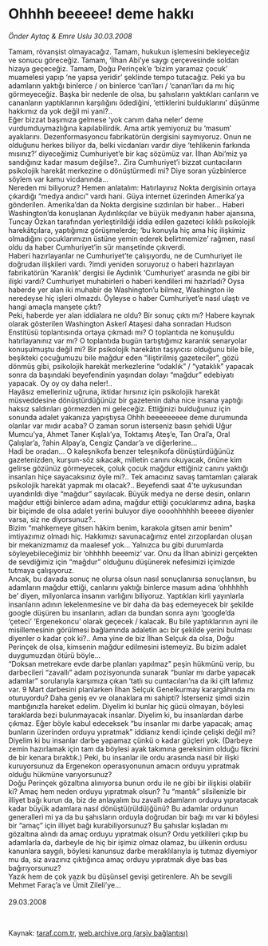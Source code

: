# Ohhhh beeeee! deme hakkı

*Önder Aytaç & Emre Uslu 30.03.2008*

<div class="taraf_structure_2col_1zq">
<div class="margen_n">



 <p>Tamam, rövanşist olmayacağız. Tamam, hukukun işlemesini bekleyeceğiz ve sonucu göreceğiz. Tamam, ‘İlhan Abi’ye saygı çerçevesinde soldan hizaya geçeceğiz. Tamam, Doğu Perinçek’e ‘bizim yaramaz çocuk’ muamelesi yapıp ‘ne yapsa yeridir’ şeklinde tempo tutacağız. Peki ya bu adamların yaktığı binlerce / on binlerce ‘can’ları / ‘canan’ları da mı hiç görmeyeceğiz. Başka bir nedenle de olsa, bu şahısların yaktıkları canların ve cananların yaptıklarının karşılığını ödediğini, ‘ettiklerini bulduklarını’ düşünme hakkımız da yok değil mi yani?..<br/>
Eğer bizzat başımıza gelmese ‘yok canım daha neler’ deme vurdumduymazlığına kapılabilirdik. Ama artık yemiyoruz bu ‘masum’ ayaklarını. Dezenformasyoncu fabrikatörün dergisini saymıyoruz. Onun ne olduğunu herkes biliyor da, belki vicdanları vardır diye ‘tehlikenin farkında mısınız?’ diyeceğimiz Cumhuriyet’e bir kaç sözümüz var. İlhan Abi’miz ya sandığınız kadar masum değilse?.. Zira Cumhuriyet’i bizzat cuntacıların psikolojik harekât merkezine o dönüştürmedi mi? Diye soran yüzbinlerce söylem var kamu vicdanında... <br/>
Nereden mi biliyoruz? Hemen anlatalım: Hatırlayınız Nokta dergisinin ortaya çıkardığı “medya andıcı” vardı hani. Güya internet üzerinden Amerika’ya gönderilen. Amerika’dan da Nokta dergisine sızdırılan bir haber... Haberi Washington’da konuşlanan Aydınlıkçılar ve büyük medyanın haber ajansına, Tuncay Özkan tarafından yerleştirildiği iddia edilen gazeteci kılıklı psikolojik harekâtçılara, yaptığımız görüşmelerde; ‘bu konuyla hiç ama hiç ilişkimiz olmadığını çocuklarımızın üstüne yemin ederek belirtmemize’ rağmen, nasıl oldu da haber Cumhuriyet’in sür manşetinde çıkıverdi. <br/>
Haberi hazırlayanlar ne Cumhuriyet’te çalışıyordu, ne de Cumhuriyet ile doğrudan ilişkileri vardı. ?imdi yeniden soruyoruz o haberi hazırlayan fabrikatörün ‘Karanlık’ dergisi ile Aydınlık ‘Cumhuriyet’ arasında ne gibi bir ilişki vardı? Cumhuriyet muhabirleri o haberi kendileri mi hazırladı? Oysa haberde yer alan iki muhabir de Washington’u bilmez, Washington ile neredeyse hiç işleri olmazdı. Öyleyse o haber Cumhuriyet’e nasıl ulaştı ve hangi amaçla manşete çıktı? <br/>
Peki, haberde yer alan iddialara ne oldu? Bir sonuç çıktı mı? Habere kaynak olarak gösterilen Washington Askerî Ataşesi daha sonradan Hudson Enstitüsü toplantısında ortaya çıkmadı mı? O toplantıda ne konuşuldu hatırlayanınız var mı? O toplantıda bugün tartıştığımız karanlık senaryolar konuşulmuştu değil mi? Bir psikolojik harekâtın taşıyıcısı olduğunu bile bile, beşikteki çocuğumuzu bile mağdur eden “iliştirilmiş gazeteciler”, gözü dönmüş gibi, psikolojik harekât merkezlerine “odaklık” / “yataklık” yapacak sonra da başındaki beyefendinin yaşından dolayı “mağdur” edebiyatı yapacak. Oy oy oy daha neler!..<br/>
Hayâsız emelleriniz uğruna, iktidar hırsınız için psikolojik harekât müsveddesine dönüştürdüğünüz bir gazetenin daha nice insana yaptığı haksız saldırıları görmezden mi geleceğiz. Ettiğinizi bulduğunuz için sonunda adalet yakanıza yapıştıysa Ohhh beeeeeeeee deme durumunda olanlar var mıdır acaba? O zaman sorun isterseniz basın şehidi Uğur Mumcu’ya, Ahmet Taner Kışlalı’ya, Toktamış Ateş’e, Tan Oral’a, Oral Çalışlar’a, ?ahin Alpay’a, Cengiz Çandar’a ve diğerlerine... <br/>
Hadi be oradan... O kaleşnikofa benzer teleşnikofa dönüştürdüğünüz gazetenizden, kurşun-söz sıkacak, milletin canını okuyacak, önüne kim gelirse gözünüz görmeyecek, çoluk çocuk mağdur ettiğiniz canını yaktığı insanları hiçe sayacaksınız öyle mi?.. Tek amacınız savaş tamtamları çalarak psikolojik harekât yapmak mı olacak?.. Beyefendi saat 4’te uykusundan uyandırıldı diye “mağdur” sayılacak. Büyük medya ne derse desin, onların mağdur ettiği binlerce adam adına, mağdur ettiği çocuklarımız adına, başka bir biçimde de olsa adalet yerini buluyor diye oooohhhhhh beeeee diyenler varsa, siz ne diyorsunuz?.. <br/>
Bizim “mahkemeye gitsen hâkim benim, karakola gitsen amir benim” imtiyazımız olmadı hiç. Hakkımızı savunacağımız entel zırzoplardan oluşan bir mekanizmamız da maalesef yok... Yalnızca bu gibi durumlarda söyleyebileceğimiz bir ‘ohhhhh beeemiz’ var. Onu da İlhan abinizi gerçekten de sevdiğimiz için “mağdur” olduğunu düşünerek nefesimizi içimizde tutmaya çalışıyoruz. <br/>
Ancak, bu davada sonuç ne olursa olsun nasıl sonuçlanırsa sonuçlansın, bu adamların mağdur ettiği, canlarını yaktığı binlerce masum adına ‘ohhhhhh be’ diyen, milyonlarca insanın varlığını biliyoruz. Yaptıkları kirli yayınlarla insanların adının lekelenmesine ve bir daha da baş edemeyecek bir şekilde google düşüren bu insanların, adları da bundan sonra aynı ‘google’da ‘çeteci’ ‘Ergenekoncu’ olarak geçecek / kalacak. Bu bile yaptıklarının ayni ile misillemesinin görülmesi bağlamında adaletin acı bir şekilde yerini bulması diyenler o kadar çok ki?.. Ama yine de biz İlhan Selçuk da olsa, Doğu Perinçek de olsa, kimsenin mağdur edilmesini istemeyiz. Bu bizim adalet duygumuzdan ötürü böyle... <br/>
“Doksan metrekare evde darbe planları yapılmaz” peşin hükmünü verip, bu darbecileri “zavallı” adam pozisyonunda sunarak “bunlar mı darbe yapacak adamlar” sorularıyla karşımıza çıkan ‘tatlı su cuntacıları’na da iki çift lafımız var. 9 Mart darbesini planlarken İlhan Selçuk Genelkurmay karargâhında mı oturuyordu? Daha geniş ev ve olanaklara mı sahipti? İsterseniz şimdi sizin mantığınızla hareket edelim. Diyelim ki bunlar hiç gücü olmayan, böylesi taraklarda bezi bulunmayacak insanlar. Diyelim ki, bu insanlardan darbe çıkmaz. Eğer böyle kabul edeceksek “bu insanlar mı darbe yapacak; amaç bunların üzerinden orduyu yıpratmak” iddianız kendi içinde çelişki değil mi? <br/>
Diyelim ki bu insanlar darbe yapamaz çünkü o kadar güçleri yok. (Darbeye zemin hazırlamak için tam da böylesi ayak takımına gereksinim olduğu fikrini de bir kenara bıraktık.) Peki, bu insanlar ile ordu arasında nasıl bir ilişki kuruyorsunuz da Ergenekon operasyonunun amacın orduyu yıpratmak olduğu hükmüne varıyorsunuz? <br/>
Doğu Perinçek gözaltına alınıyorsa bunun ordu ile ne gibi bir ilişkisi olabilir ki? Amaç hem neden orduyu yıpratmak olsun? ?u “mantık” silsilenizle bir illiyet bağı kurun da, biz de anlayalım bu zavallı adamların orduyu yıpratacak kadar büyük adamlara nasıl dönüştü(rüldü)ğünü? Bu adamlar ordunun generalleri mi ya da bu şahısların orduyla doğrudan bir bağı mı var ki böylesi bir “amaç” için illiyet bağı kurabiliyorsunuz? Bu şahıslar kışladan mı gözaltına alındı da amaç orduyu yıpratmak olsun? Ordu yetkilileri çıkıp bu adamlarla da, darbeyle de hiç bir işimiz olmaz olamaz, bu ülkenin ordusu kanunlara saygılı, böylesi kanunsuz darbe meraklılarıyla iş tutmaz diyemiyor mu da, siz avazınız çıktığınca amaç orduyu yıpratmak diye bas bas bağırıyorsunuz? <br/>
Yazık hem de çok yazık bu düşünsel gevişi getirenlere. Ah be sevgili Mehmet Faraç’a ve Ümit Zileli’ye... <br/>
<br/>
29.03.2008</p>

<br/>


<div id="taraf_not">
</div>

</div>


</div>

Kaynak: [taraf.com.tr](http://www.taraf.com.tr:80/makale/260.htm), [web.archive.org (arşiv bağlantısı)](http://web.archive.org/web/20090422063716/http://www.taraf.com.tr:80/makale/260.htm)
